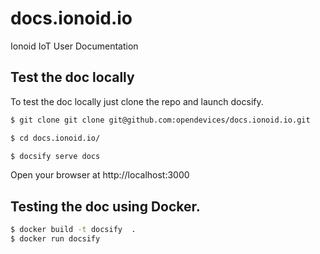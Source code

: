 # docs.ionoid.io
Ionoid IoT User Documentation


## Test the doc locally 
To test the doc locally just clone the repo and launch docsify.

```bash 
$ git clone git clone git@github.com:opendevices/docs.ionoid.io.git

$ cd docs.ionoid.io/

$ docsify serve docs
```

Open your browser at http://localhost:3000

## Testing the doc using Docker.


```bash
$ docker build -t docsify  .
$ docker run docsify
```


